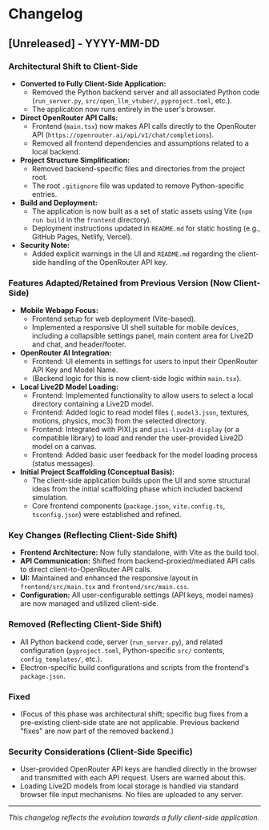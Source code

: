 # Changelog

## [Unreleased] - YYYY-MM-DD

### Architectural Shift to Client-Side

-   **Converted to Fully Client-Side Application:**
    -   Removed the Python backend server and all associated Python code (`run_server.py`, `src/open_llm_vtuber/`, `pyproject.toml`, etc.).
    -   The application now runs entirely in the user's browser.
-   **Direct OpenRouter API Calls:**
    -   Frontend (`main.tsx`) now makes API calls directly to the OpenRouter API (`https://openrouter.ai/api/v1/chat/completions`).
    -   Removed all frontend dependencies and assumptions related to a local backend.
-   **Project Structure Simplification:**
    -   Removed backend-specific files and directories from the project root.
    -   The root `.gitignore` file was updated to remove Python-specific entries.
-   **Build and Deployment:**
    -   The application is now built as a set of static assets using Vite (`npm run build` in the `frontend` directory).
    -   Deployment instructions updated in `README.md` for static hosting (e.g., GitHub Pages, Netlify, Vercel).
-   **Security Note:**
    -   Added explicit warnings in the UI and `README.md` regarding the client-side handling of the OpenRouter API key.

### Features Adapted/Retained from Previous Version (Now Client-Side)

-   **Mobile Webapp Focus:**
    -   Frontend setup for web deployment (Vite-based).
    -   Implemented a responsive UI shell suitable for mobile devices, including a collapsible settings panel, main content area for Live2D and chat, and header/footer.
-   **OpenRouter AI Integration:**
    -   Frontend: UI elements in settings for users to input their OpenRouter API Key and Model Name.
    -   (Backend logic for this is now client-side logic within `main.tsx`).
-   **Local Live2D Model Loading:**
    -   Frontend: Implemented functionality to allow users to select a local directory containing a Live2D model.
    -   Frontend: Added logic to read model files (`.model3.json`, textures, motions, physics, moc3) from the selected directory.
    -   Frontend: Integrated with PIXI.js and `pixi-live2d-display` (or a compatible library) to load and render the user-provided Live2D model on a canvas.
    -   Frontend: Added basic user feedback for the model loading process (status messages).
-   **Initial Project Scaffolding (Conceptual Basis):**
    -   The client-side application builds upon the UI and some structural ideas from the initial scaffolding phase which included backend simulation.
    -   Core frontend components (`package.json`, `vite.config.ts`, `tsconfig.json`) were established and refined.

### Key Changes (Reflecting Client-Side Shift)

-   **Frontend Architecture:** Now fully standalone, with Vite as the build tool.
-   **API Communication:** Shifted from backend-proxied/mediated API calls to direct client-to-OpenRouter API calls.
-   **UI:** Maintained and enhanced the responsive layout in `frontend/src/main.tsx` and `frontend/src/main.css`.
-   **Configuration:** All user-configurable settings (API keys, model names) are now managed and utilized client-side.

### Removed (Reflecting Client-Side Shift)

-   All Python backend code, server (`run_server.py`), and related configuration (`pyproject.toml`, Python-specific `src/` contents, `config_templates/`, etc.).
-   Electron-specific build configurations and scripts from the frontend's `package.json`.

### Fixed

-   (Focus of this phase was architectural shift; specific bug fixes from a pre-existing client-side state are not applicable. Previous backend "fixes" are now part of the removed backend.)

### Security Considerations (Client-Side Specific)

-   User-provided OpenRouter API keys are handled directly in the browser and transmitted with each API request. Users are warned about this.
-   Loading Live2D models from local storage is handled via standard browser file input mechanisms. No files are uploaded to any server.

---
*This changelog reflects the evolution towards a fully client-side application.*
